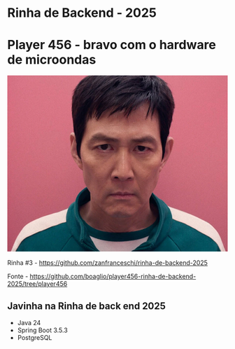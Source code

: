 # Rinha de Backend - 2025

# Player 456 - bravo com o hardware de microondas


![Player456.webp](Player456.webp)

Rinha #3  - https://github.com/zanfranceschi/rinha-de-backend-2025

Fonte - https://github.com/boaglio/player456-rinha-de-backend-2025/tree/player456

##  Javinha na Rinha de back end 2025

* Java 24
* Spring Boot 3.5.3
* PostgreSQL 
